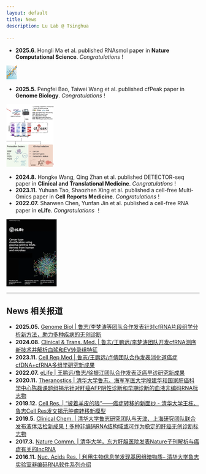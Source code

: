 ```yaml
---
layout: default
title: News 
description: Lu Lab @ Tsinghua

---
```


* **2025.6**. Hongli Ma et al. published RNAsmol paper in **Nature Computational Science**. *Congratulations* ! 

<img src="2025_RNAsmol.webp" style="zoom:3.5%;" />

* **2025.5.** Pengfei Bao, Taiwei Wang et al. published cfPeak paper in **Genome Biology**. *Congratulations* !

<img src="2025_cfPeak.webp" style="zoom:30%;" />

* **2024.8.** Hongke Wang, Qing Zhan et al. published DETECTOR-seq paper in **Clinical and Translational Medicine**. *Congratulations* !
* **2023.11.** Yuhuan Tao, Shaozhen Xing et al. published a cell-free Multi-Omics paper in **Cell Reports Medicine**. *Congratulations* !
* **2022.07.**  Shanwen Chen, Yunfan Jin et al. published a cell-free RNA paper in **eLife**. *Congratulations* ！

<img src="2022_cfRNA.webp" style="zoom:25%;" />


---

## News 相关报道

* **2025.05.**  [Genome Biol  \| 鲁志/李梦涛等团队合作发表针对cfRNA片段组学分析新方法，助力多种疾病的无创诊断](https://mp.weixin.qq.com/s?__biz=MzA5NTYzMzAyNQ==&mid=2650281509&idx=1&sn=e68ae6920b2212f4e3abfe44ceedaa66&chksm=8995e49554171554614789f28990bb77de15dfe4915316a2cc1b10109c80dab01d7e91fe1166&scene=126&sessionid=0#rd)
* **2024.08.**  [Clinical & Trans. Med. \| 鲁志/王鹏远/李梦涛团队开发cfRNA测序新技术并解析血浆和EV转录组特征](https://mp.weixin.qq.com/s/apxn13alrgxFkf4VQpgQaw)
* **2023.11.**  [Cell Rep Med \| 鲁志/王鹏远/卢倩团队合作发表消化道癌症cfDNA+cfRNA多组学研究新成果](https://mp.weixin.qq.com/s/gJjIjBX-cSFR1-aWToKZ4g)
* **2022.07.**  [eLife \| 王鹏远/鲁志/徐振江团队合作发表泛癌早诊研究新成果](https://mp.weixin.qq.com/s/sbM2M_uZhuUXttdumdBCJQ)
* **2020.11.**  [Theranostics  \| 清华大学鲁志、海军军医大学殷建华和国家肝癌科学中心陈磊课题组揭示针对肝癌AFP阴性诊断和早期诊断的血液非编码RNA标志物](https://www.360zhyx.com/home-research-index-rid-74290.shtml)
* **2019.12.**  [Cell Res. \| “披着羊皮的狼”——癌症转移的新面纱 - 清华大学王栋、鲁志Cell Res发文揭示肿瘤转移新模型](https://m.antpedia.com/news/2345870.html)
* **2019.5.**  [Clinical Chem. \| 清华大学鲁志研究团队与天津、上海研究团队联合发布液体活检新成果！多种非编码RNA结构域或可作为稳定的肝癌无创诊断标志物](https://www.medsci.cn/article/show_article.do?id=7fab1e5858e7 )
* **2017.3.**  [Nature Commn. \| 清华大学，东方肝胆医院发表Nature子刊解析与癌症有关的lncRNA](https://www.ebiotrade.com/newsf/2017-2/2017228174413583.htm)
* **2016.11.**  [Nuc. Acids Res. \| 利用生物信息学发现基因组暗物质– 清华大学鲁志实验室非编码RNA软件系列介绍](https://m.sohu.com/n/472285488/)



